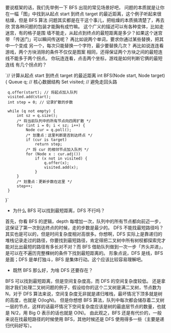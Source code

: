 要说框架的话，我们先举例一下 BFS 出现的常见场景好吧，
问题的本质就是让你在一幅「图」中找到从起点 start 到终点
 target 的最近距离，这个例子听起来很枯燥，但是 BFS 算法
 问题其实都是在干这个事儿，把枯燥的本质搞清楚了，再去欣
 赏各种问题的包装才能胸有成竹嘛。
这个广义的描述可以有各种变体，比如走迷宫，有的格子是围
墙不能走，从起点到终点的最短距离是多少？如果这个迷宫带
「传送门」可以瞬间传送呢？
再比如说两个单词，要求你通过某些替换，把其中一个变成
另一个，每次只能替换一个字符，最少要替换几次？
再比如说连连看游戏，两个方块消除的条件不仅仅是图案
相同，还得保证两个方块之间的最短连线不能多于两个拐点。
你玩连连看，点击两个坐标，游戏是如何判断它俩的最短连线
有几个拐点的？


`// 计算从起点 start 到终点 target 的最近距离
 int BFS(Node start, Node target) {
     Queue<Node> q; // 核心数据结构
     Set<Node> visited; // 避免走回头路
 
     q.offer(start); // 将起点加入队列
     visited.add(start);
     int step = 0; // 记录扩散的步数
 
     while (q not empty) {
         int sz = q.size();
         /* 将当前队列中的所有节点向四周扩散 */
         for (int i = 0; i < sz; i++) {
             Node cur = q.poll();
             /* 划重点：这里判断是否到达终点 */
             if (cur is target)
                 return step;
             /* 将 cur 的相邻节点加入队列 */
             for (Node x : cur.adj())
                 if (x not in visited) {
                     q.offer(x);
                     visited.add(x);
                 }
         }
         /* 划重点：更新步数在这里 */
         step++;
     }
 }`
 
 
 - 为什么 BFS 可以找到最短距离，DFS 不行吗？
 
 首先，你看 BFS 的逻辑，depth 每增加一次，队列中的所有节点都向前迈一步，这保证了第一次到达终点的时候，走的步数是最少的。
 DFS 不能找最短路径吗？其实也是可以的，但是时间复杂度相对高很多。你想啊，DFS 实际上是靠递归的堆栈记录走过的路径，你要找到最短路径，肯定得把二叉树中所有树杈都探索完才能对比出最短的路径有多长对不对？而 BFS 借助队列做到一次一步「齐头并进」，是可以在不遍历完整棵树的条件下找到最短距离的。
 形象点说，DFS 是线，BFS 是面；DFS 是单打独斗，BFS 是集体行动。这个应该比较容易理解吧。
 
 - 既然 BFS 那么好，为啥 DFS 还要存在？
 
 BFS 可以找到最短距离，但是空间复杂度高，而 DFS 的空间复杂度较低。
 还是拿刚才我们处理二叉树问题的例子，假设给你的这个二叉树是满二叉树，节点数为 N，对于 DFS 算法来说，空间复杂度无非就是递归堆栈，最坏情况下顶多就是树的高度，也就是 O(logN)。
 但是你想想 BFS 算法，队列中每次都会储存着二叉树一层的节点，这样的话最坏情况下空间复杂度应该是树的最底层节点的数量，也就是 N/2，用 Big O 表示的话也就是 O(N)。
 由此观之，BFS 还是有代价的，一般来说在找最短路径的时候使用 BFS，其他时候还是 DFS 使用得多一些（主要是递归代码好写）。
